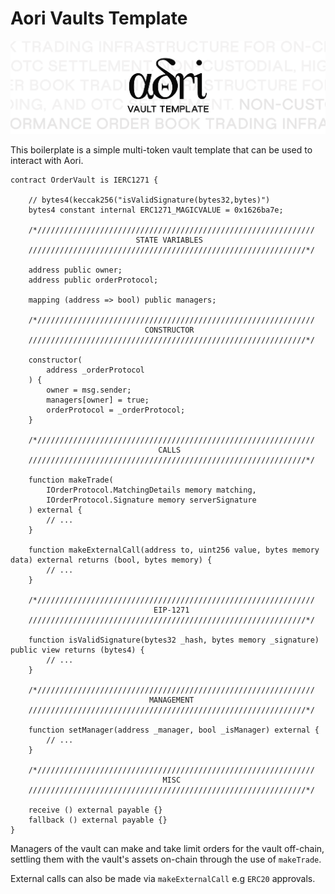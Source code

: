 # Aori Vaults Template

![.](assets/aori-vault-template.svg)

This boilerplate is a simple multi-token vault template that can be used to interact with Aori.

```solidity
contract OrderVault is IERC1271 {

    // bytes4(keccak256("isValidSignature(bytes32,bytes)")
    bytes4 constant internal ERC1271_MAGICVALUE = 0x1626ba7e;
    
    /*//////////////////////////////////////////////////////////////
                            STATE VARIABLES
    //////////////////////////////////////////////////////////////*/

    address public owner;
    address public orderProtocol;

    mapping (address => bool) public managers;

    /*//////////////////////////////////////////////////////////////
                              CONSTRUCTOR
    //////////////////////////////////////////////////////////////*/

    constructor(
        address _orderProtocol
    ) {
        owner = msg.sender;
        managers[owner] = true;
        orderProtocol = _orderProtocol;
    }

    /*//////////////////////////////////////////////////////////////
                                 CALLS
    //////////////////////////////////////////////////////////////*/

    function makeTrade(
        IOrderProtocol.MatchingDetails memory matching,
        IOrderProtocol.Signature memory serverSignature
    ) external {
        // ...
    }

    function makeExternalCall(address to, uint256 value, bytes memory data) external returns (bool, bytes memory) {
        // ...
    }

    /*//////////////////////////////////////////////////////////////
                                EIP-1271
    //////////////////////////////////////////////////////////////*/

    function isValidSignature(bytes32 _hash, bytes memory _signature) public view returns (bytes4) {
        // ...
    }

    /*//////////////////////////////////////////////////////////////
                               MANAGEMENT
    //////////////////////////////////////////////////////////////*/

    function setManager(address _manager, bool _isManager) external {
        // ...
    }

    /*//////////////////////////////////////////////////////////////
                                  MISC
    //////////////////////////////////////////////////////////////*/

    receive () external payable {}
    fallback () external payable {}
}
```

Managers of the vault can make and take limit orders for the vault off-chain, settling them with the vault's assets on-chain through the use of `makeTrade`.

External calls can also be made via `makeExternalCall` e.g `ERC20` approvals.